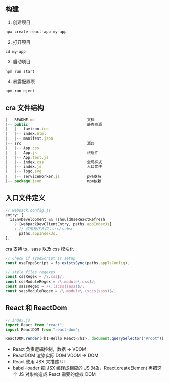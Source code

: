 ## 构建

1. 创建项目

```
npx create-react-app my-app
```

2. 打开项目

```
cd my-app
```

3. 启动项目

```
npm run start
```

4. 暴露配置项

```
npm run eject
```

## cra 文件结构

```javascript
|-- README.md      					文档
|-- public         					静态资源
|	|-- favicon.ico
|	|-- index.html
|	|-- manifest.json
|-- src            					源码
|	|-- App.css
|	|-- App.js       			    根组件
|	|-- App.test.js
|	|-- index.css    			    全局样式
|	|-- index.js     			    入口文件
|	|-- logo.svg
|	|-- serviceWorker.js            pwa支持
|-- package.json                    npm依赖
```

## 入口文件定义

```javascript
// webpack.config.js
entry: [
  isEnvDevelopment && !shouldUseReactRefresh
    ? [webpackDevClientEntry, paths.appIndexJs]
    : // 应用程序入口：src/index
      paths.appIndexJs,
];
```

cra 支持 ts、sass 以及 css 模块化

```javascript
// Check if TypeScript is setup
const useTypeScript = fs.existsSync(paths.appTsConfig);

// style files regexes
const cssRegex = /\.css$/;
const cssModuleRegex = /\.module\.css$/;
const sassRegex = /\.(scss|sass)$/;
const sassModuleRegex = /\.module\.(scss|sass)$/;
```

## React 和 ReactDom

```javascript
// index.js
import React from "react";
import ReactDOM from "react-dom";

ReactDOM.render(<h1>Hello React</h1>, document.querySelector("#root"));
```

- React 负责逻辑控制，数据 -> VDOM
- ReactDOM 渲染实际 DOM VDOM -> DOM
- React 使用 JSX 来描述 UI
- babel-loader 把 JSX 编译成相应的 JS 对象，React.createElement 再把这个 JS 对象构造成 React 需要的虚拟 DOM
